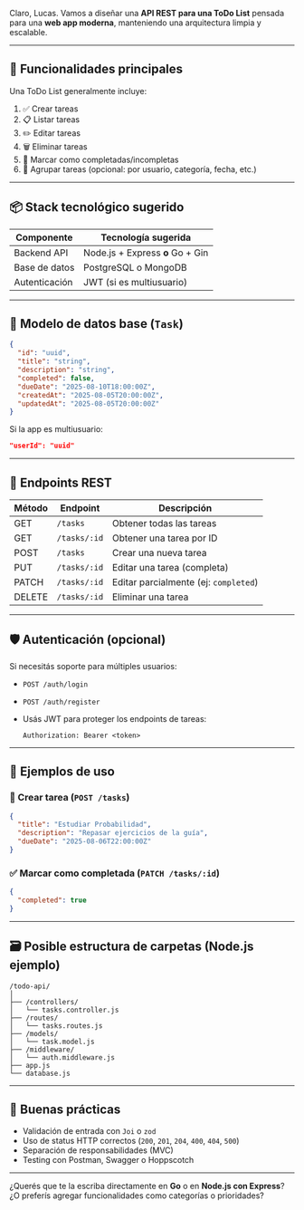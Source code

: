 Claro, Lucas. Vamos a diseñar una **API REST para una ToDo List** pensada para una **web app moderna**, manteniendo una arquitectura limpia y escalable.

---

## 🧠 Funcionalidades principales

Una ToDo List generalmente incluye:

1. ✅ Crear tareas
2. 📋 Listar tareas
3. ✏️ Editar tareas
4. 🗑️ Eliminar tareas
5. 🔁 Marcar como completadas/incompletas
6. 📂 Agrupar tareas (opcional: por usuario, categoría, fecha, etc.)

---

## 📦 Stack tecnológico sugerido

| Componente    | Tecnología sugerida              |
| ------------- | -------------------------------- |
| Backend API   | Node.js + Express **o** Go + Gin |
| Base de datos | PostgreSQL o MongoDB             |
| Autenticación | JWT (si es multiusuario)         |

---

## 🧩 Modelo de datos base (`Task`)

```json
{
  "id": "uuid",
  "title": "string",
  "description": "string",
  "completed": false,
  "dueDate": "2025-08-10T18:00:00Z",
  "createdAt": "2025-08-05T20:00:00Z",
  "updatedAt": "2025-08-05T20:00:00Z"
}
```

Si la app es multiusuario:

```json
"userId": "uuid"
```

---

## 🚀 Endpoints REST

| Método | Endpoint     | Descripción                           |
| ------ | ------------ | ------------------------------------- |
| GET    | `/tasks`     | Obtener todas las tareas              |
| GET    | `/tasks/:id` | Obtener una tarea por ID              |
| POST   | `/tasks`     | Crear una nueva tarea                 |
| PUT    | `/tasks/:id` | Editar una tarea (completa)           |
| PATCH  | `/tasks/:id` | Editar parcialmente (ej: `completed`) |
| DELETE | `/tasks/:id` | Eliminar una tarea                    |

---

## 🛡️ Autenticación (opcional)

Si necesitás soporte para múltiples usuarios:

* `POST /auth/login`
* `POST /auth/register`
* Usás JWT para proteger los endpoints de tareas:

  ```http
  Authorization: Bearer <token>
  ```

---

## 🧪 Ejemplos de uso

### 🔨 Crear tarea (`POST /tasks`)

```json
{
  "title": "Estudiar Probabilidad",
  "description": "Repasar ejercicios de la guía",
  "dueDate": "2025-08-06T22:00:00Z"
}
```

### ✅ Marcar como completada (`PATCH /tasks/:id`)

```json
{
  "completed": true
}
```

---

## 🗃️ Posible estructura de carpetas (Node.js ejemplo)

```
/todo-api/
│
├── /controllers/
│   └── tasks.controller.js
├── /routes/
│   └── tasks.routes.js
├── /models/
│   └── task.model.js
├── /middleware/
│   └── auth.middleware.js
├── app.js
└── database.js
```

---

## 🧼 Buenas prácticas

* Validación de entrada con `Joi` o `zod`
* Uso de status HTTP correctos (`200`, `201`, `204`, `400`, `404`, `500`)
* Separación de responsabilidades (MVC)
* Testing con Postman, Swagger o Hoppscotch

---

¿Querés que te la escriba directamente en **Go** o en **Node.js con Express**? ¿O preferís agregar funcionalidades como categorías o prioridades?

